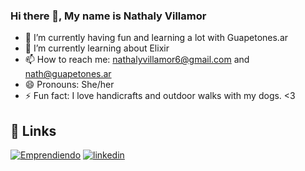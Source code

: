 ### Hi there 👋, My name is Nathaly Villamor

<!--
**Jinara/Jinara** is a ✨ _special_ ✨ repository because its `README.md` (this file) appears on your GitHub profile.

Here are some ideas to get you started:
-->
- 🔭 I’m currently having fun and learning a lot with Guapetones.ar
- 🌱 I’m currently learning about Elixir
- 📫 How to reach me: nathalyvillamor6@gmail.com and nath@guapetones.ar
- 😄 Pronouns: She/her
- ⚡ Fun fact: I love handicrafts and outdoor walks with my dogs. <3



## 🔗 Links
[![Emprendiendo](https://img.shields.io/badge/my_portfolio-000?style=for-the-badge&logo=ko-fi&logoColor=white)](https://guapetones.ar/)
[![linkedin](https://img.shields.io/badge/linkedin-0A66C2?style=for-the-badge&logo=linkedin&logoColor=white)](https://www.linkedin.com/in/nathalyvillamor)
